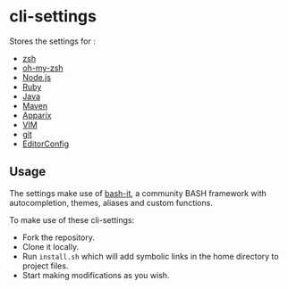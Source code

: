 # cli-settings
Stores the settings for :
* [zsh](http://www.zsh.org/)
* [oh-my-zsh](https://github.com/robbyrussell/oh-my-zsh)
* [Node.js](https://nodejs.org)
* [Ruby](https://www.ruby-lang.org/en/)
* [Java](https://www.java.com/)
* [Maven](https://maven.apache.org/)
* [Apparix](http://micans.org/apparix/)
* [VIM](http://www.vim.org/)
* [git](https://git-scm.com/)
* [EditorConfig](http://editorconfig.org/)

## Usage
The settings make use of [bash-it](https://github.com/Bash-it/bash-it), a community BASH framework with autocompletion, themes, aliases and custom functions.

To make use of these cli-settings:
* Fork the repository.
* Clone it locally.
* Run `install.sh` which will add symbolic links in the home directory to project files.
* Start making modifications as you wish.
